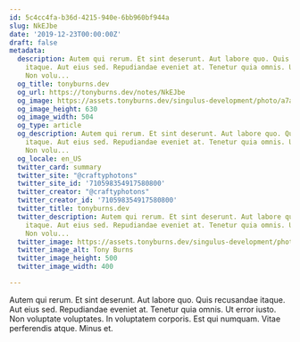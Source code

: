 ```yaml
---
id: 5c4cc4fa-b36d-4215-940e-6bb960bf944a
slug: NkEJbe
date: '2019-12-23T00:00:00Z'
draft: false
metadata:
  description: Autem qui rerum. Et sint deserunt. Aut labore quo. Quis recusandae
    itaque. Aut eius sed. Repudiandae eveniet at. Tenetur quia omnis. Ut error iusto.
    Non volu...
  og_title: tonyburns.dev
  og_url: https://tonyburns.dev/notes/NkEJbe
  og_image: https://assets.tonyburns.dev/singulus-development/photo/a7aaf33dbd0b584a47dea1fc1b3a9bbf.jpeg
  og_image_height: 630
  og_image_width: 504
  og_type: article
  og_description: Autem qui rerum. Et sint deserunt. Aut labore quo. Quis recusandae
    itaque. Aut eius sed. Repudiandae eveniet at. Tenetur quia omnis. Ut error iusto.
    Non volu...
  og_locale: en_US
  twitter_card: summary
  twitter_site: "@craftyphotons"
  twitter_site_id: '710598354917580800'
  twitter_creator: "@craftyphotons"
  twitter_creator_id: '710598354917580800'
  twitter_title: tonyburns.dev
  twitter_description: Autem qui rerum. Et sint deserunt. Aut labore quo. Quis recusandae
    itaque. Aut eius sed. Repudiandae eveniet at. Tenetur quia omnis. Ut error iusto.
    Non volu...
  twitter_image: https://assets.tonyburns.dev/singulus-development/photo/7502d1526646abf03deb056888635686.jpeg
  twitter_image_alt: Tony Burns
  twitter_image_height: 500
  twitter_image_width: 400

---
```


Autem qui rerum. Et sint deserunt. Aut labore quo. Quis recusandae itaque. Aut eius sed. Repudiandae eveniet at. Tenetur quia omnis. Ut error iusto. Non voluptate voluptates. In voluptatem corporis. Est qui numquam. Vitae perferendis atque. Minus et.
